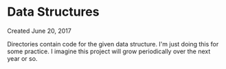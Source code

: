 # Data Structures

Created June 20, 2017

Directories contain code for the given data structure. I'm just doing this for
some practice. I imagine this project will grow periodically over the next year
or so. 
